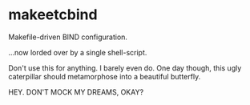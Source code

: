 # makeetcbind
Makefile-driven BIND configuration.

...now lorded over by a single shell-script.

Don't use this for anything. I barely even do. One day though, this ugly caterpillar should metamorphose into a beautiful butterfly.

HEY. DON'T MOCK MY DREAMS, OKAY?
